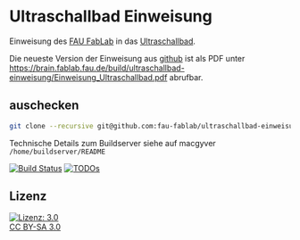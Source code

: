 Ultraschallbad Einweisung
=========================

Einweisung des [FAU FabLab](https://fablab.fau.de) in das [Ultraschallbad](https://fablab.fau.de/tool/ultraschallbad).

Die neueste Version der Einweisung aus [github](https://github.com/fau-fablab/ultraschallbad-einweisung) ist als PDF unter https://brain.fablab.fau.de/build/ultraschallbad-einweisung/Einweisung_Ultraschallbad.pdf abrufbar.

auschecken
----------

```bash
git clone --recursive git@github.com:fau-fablab/ultraschallbad-einweisung.git
```

Technische Details zum Buildserver siehe auf macgyver `/home/buildserver/README`

[![Build Status](https://brain.fablab.fau.de/build/ultraschallbad-einweisung/status.svg)](https://brain.fablab.fau.de/build/ultraschallbad-einweisung/)
[![TODOs](https://brain.fablab.fau.de/build/ultraschallbad-einweisung/status-todos.svg)](https://brain.fablab.fau.de/build/ultraschallbad-einweisung/)

Lizenz
------

[![Lizenz: 3.0](https://licensebuttons.net/l/by-sa/3.0/de/88x31.png)</br>CC BY-SA 3.0](https://creativecommons.org/licenses/by-sa/3.0/)

